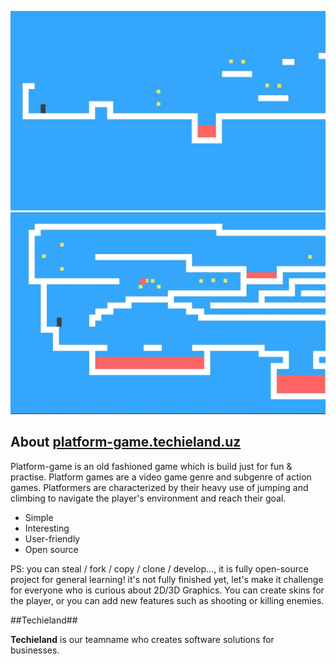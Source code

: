 <p align="center"><a href="https://www.platform-game.techieland.uz"><img src="./img/1.jpg" width="600"><img src="./img/2.jpg" width="600"></a></p>

## About <a href="http://www.platform-game.techieland.uz/"><b>platform-game.techieland.uz</b></a>

Platform-game is an old fashioned game which is build just for fun & practise.
Platform games are a video game genre and subgenre of action games. Platformers are characterized by their heavy use of jumping and climbing to navigate the player's environment and reach their goal.
- Simple
- Interesting
- User-friendly
- Open source

PS: you can steal / fork / copy / clone / develop..., it is fully open-source project for general learning!
it's not fully finished yet, let's make it challenge for everyone who is curious about 2D/3D Graphics. You can create skins for the player, or you can add new features such as shooting or killing enemies.

##Techieland##

**Techieland** is our teamname who creates software solutions for businesses.